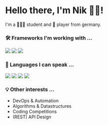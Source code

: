 # Hello there, I'm Nik 👋🏻!

I'm a 👨🏻‍💻 student and 🎷 player from germany.

### 🛠 Frameworks I'm working with ...

<img src="https://img.shields.io/badge/DevExpress-expert-blueviolet?style=for-the-badge&logo=c-sharp"/> <img src="https://img.shields.io/badge/Flask-beginner-brightgreen?style=for-the-badge&logo=flask"/> <img src="https://img.shields.io/badge/Flutter-beginner-brightgreen?style=for-the-badge&logo=flutter"/>

### 📖 Languages I can speak ...

<img src="https://img.shields.io/badge/C%23-expert-blueviolet?style=for-the-badge&logo=c-sharp"/> <img src="https://img.shields.io/badge/Python-intermediate-orange?style=for-the-badge&logo=python"/> <img src="https://img.shields.io/badge/Latex-beginner-brightgreen?style=for-the-badge&logo=latex"/> <img src="https://img.shields.io/badge/Dart-beginner-brightgreen?style=for-the-badge&logo=dart"/>

### 💡 Other interests ...

* DevOps & Automation
* Algorithms & Datastructures
* Coding Competitions
* (REST) API Design
